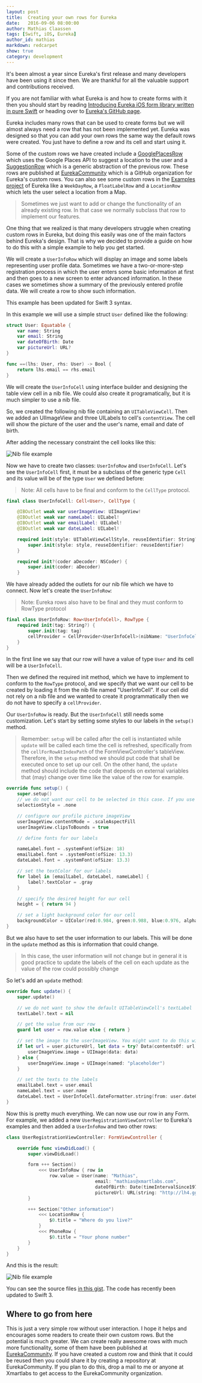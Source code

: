 ```yaml
---
layout: post
title:  Creating your own rows for Eureka
date:   2016-09-06 08:00:00
author: Mathias Claassen
tags: [Swift, iOS, Eureka]
author_id: mathias
markdown: redcarpet
show: true
category: development
---
```


It's been almost a year since Eureka's first release and many developers have been using it since then. We are thankful for all the valuable support and contributions received.

If you are not familiar with what Eureka is and how to create forms with it then you should start by reading [Introducing Eureka iOS form library written in pure Swift](https://blog.xmartlabs.com/2015/09/29/Introducing-Eureka-iOS-form-library-written-in-pure-Swift/) or heading over to [Eureka's GitHub page](https://github.com/xmartlabs/Eureka).

Eureka includes many rows that can be used to create forms but we will almost always need a row that has not been implemented yet. Eureka was designed so that you can add your own rows the same way the default rows were created. You just have to define a row and its cell and start using it.

Some of the custom rows we have created include a [GooglePlacesRow] which uses the Google Places API to suggest a location to the user and a [SuggestionRow] which is a generic abstraction of the previous row. These rows are published at [EurekaCommunity] which is a GitHub organization for Eureka's custom rows. You can also see some custom rows in the [Examples project](https://github.com/xmartlabs/Eureka#example-project) of Eureka like a `WeekDayRow`, a `FloatLabelRow` and a `LocationRow` which lets the user select a location from a Map.

> Sometimes we just want to add or change the functionality of an already existing row. In that case we normally subclass that row to implement our features.

One thing that we realized is that many developers struggle when creating custom rows in Eureka, but doing this easily was one of the main factors behind Eureka's design. That is why we decided to provide a guide on how to do this with a simple example to help you get started.

We will create a `UserInfoRow` which will display an image and some labels representing user profile data. Sometimes we have a two-or-more-step registration process in which the user enters some basic information at first and then goes to a new screen to enter advanced information. In these cases we sometimes show a summary of the previously entered profile data. We will create a row to show such information.

This example has been updated for Swift 3 syntax.

In this example we will use a simple struct `User` defined like the following:

```swift
struct User: Equatable {
    var name: String
    var email: String
    var dateOfBirth: Date
    var pictureUrl: URL?
}

func ==(lhs: User, rhs: User) -> Bool {
    return lhs.email == rhs.email
}
```

We will create the `UserInfoCell` using interface builder and designing the table view cell in a nib file. We could also create it programatically, but it is much simpler to use a nib file.

So, we created the following nib file containing an `UITableViewCell`. Then we added an UIImageView and three UILabels to cell's `contentView`. The cell will show the picture of the user and the user's name, email and date of birth.

After adding the necessary constraint the cell looks like this:

![Nib file example](/images/eureka-custom-row/nib-file-example.png)

Now we have to create two classes: `UserInfoRow` and `UserInfoCell`. Let's see the `UserInfoCell` first, it must be a subclass of the generic type `Cell` and its value will be of the type `User` we defined before:

> Note: All cells have to be final and conform to the `CellType` protocol.


```swift
final class UserInfoCell: Cell<User>, CellType {

    @IBOutlet weak var userImageView: UIImageView!
    @IBOutlet weak var nameLabel: UILabel!
    @IBOutlet weak var emailLabel: UILabel!
    @IBOutlet weak var dateLabel: UILabel!

    required init(style: UITableViewCellStyle, reuseIdentifier: String?) {
        super.init(style: style, reuseIdentifier: reuseIdentifier)
    }

    required init?(coder aDecoder: NSCoder) {
        super.init(coder: aDecoder)
    }
```

We have already added the outlets for our nib file which we have to connect. Now let's create the `UserInfoRow`:

> Note: Eureka rows also have to be final and they must conform to RowType protocol

```swift
final class UserInfoRow: Row<UserInfoCell>, RowType {
    required init(tag: String?) {
        super.init(tag: tag)
        cellProvider = CellProvider<UserInfoCell>(nibName: "UserInfoCell")
    }
}
```

In the first line we say that our row will have a value of type `User` and its cell will be a `UserInfoCell`.

Then we defined the required init method, which we have to implement to conform to the `RowType` protocol, and we specify that we want our cell to be created by loading it from the nib file named "UserInfoCell". If our cell did not rely on a nib file and we wanted to create it programmatically then we do not have to specify a `cellProvider`.

Our `UserInfoRow` is ready. But the `UserInfoCell` still needs some customization. Let's start by setting some styles to our labels in the `setup()` method.

> Remember: `setup` will be called after the cell is instantiated while `update` will be called each time the cell is refreshed, specifically from the `cellForRowAtIndexPath` of the FormViewController's tableView. Therefore, in the `setup` method we should put code that shall be executed once to set up our cell. On the other hand, the `update` method should include the code that depends on external variables that (may) change over time like the value of the row for example.


```swift
override func setup() {
    super.setup()
    // we do not want our cell to be selected in this case. If you use such a cell in a list then you might want to change this.
    selectionStyle = .none

    // configure our profile picture imageView
    userImageView.contentMode = .scaleAspectFill
    userImageView.clipsToBounds = true

    // define fonts for our labels

    nameLabel.font = .systemFont(ofSize: 18)
    emailLabel.font = .systemFont(ofSize: 13.3)
    dateLabel.font = .systemFont(ofSize: 13.3)

    // set the textColor for our labels
    for label in [emailLabel, dateLabel, nameLabel] {
        label?.textColor = .gray
    }

    // specify the desired height for our cell
    height = { return 94 }

    // set a light background color for our cell
    backgroundColor = UIColor(red:0.984, green:0.988, blue:0.976, alpha:1.00)
}
```

But we also have to set the user information to our labels. This will be done in the `update` method as this is information that could change.

> In this case, the user information will not change but in general it is good practice to update the labels of the cell on each update as the value of the row could possibly change

So let's add an `update` method:

```swift
override func update() {
    super.update()

    // we do not want to show the default UITableViewCell's textLabel
    textLabel?.text = nil

    // get the value from our row
    guard let user = row.value else { return }

    // set the image to the userImageView. You might want to do this with AlamofireImage or another similar framework in a real project
    if let url = user.pictureUrl, let data = try? Data(contentsOf: url) {
        userImageView.image = UIImage(data: data)
    } else {
        userImageView.image = UIImage(named: "placeholder")
    }

    // set the texts to the labels
    emailLabel.text = user.email
    nameLabel.text = user.name
    dateLabel.text = UserInfoCell.dateFormatter.string(from: user.dateOfBirth)
}
```

Now this is pretty much everything. We can now use our row in any Form. For example, we added a new `UserRegistrationViewController` to Eureka's examples and then added a `UserInfoRow` and two other rows:

```swift
class UserRegistrationViewController: FormViewController {

    override func viewDidLoad() {
        super.viewDidLoad()

        form +++ Section()
            <<< UserInfoRow { row in
                row.value = User(name: "Mathias",
                                 email: "mathias@xmartlabs.com",
                                 dateOfBirth: Date(timeIntervalSince1970: 712119600),
                                 pictureUrl: URL(string: "http://lh4.ggpht.com/VpeucXbRtK2pmVY6At76vU45Q7YWXB6kz25Sm_JKW1tgfmJDP3gSAlDwowjGEORSM-EW=w300"))
        }

        +++ Section("Other information")
            <<< LocationRow {
                $0.title = "Where do you live?"
            }
            <<< PhoneRow {
                $0.title = "Your phone number"
        }
    }
}
```

And this is the result:

![Nib file example](/images/eureka-custom-row/user-info-cell.png)


You can see the source files [in this gist](https://gist.github.com/mats-claassen/7add73434216ee9cd70309c7e8deba31). The code has recently been updated to Swift 3.

## Where to go from here

This is just a very simple row without user interaction. I hope it helps and encourages some readers to create their own custom rows. But the potential is much greater. We can create really awesome rows with much more functionality, some of them have been published at [EurekaCommunity]. If you have created a custom row and think that it could be reused then you could share it by creating a repository at EurekaCommunity. If you plan to do this, drop a mail to me or anyone at Xmartlabs to get access to the EurekaCommunity organization.


[SuggestionRow]:        https://github.com/EurekaCommunity/SuggestionRow
[GooglePlacesRow]:      https://github.com/EurekaCommunity/GooglePlacesRow
[EurekaCommunity]:      https://github.com/EurekaCommunity
